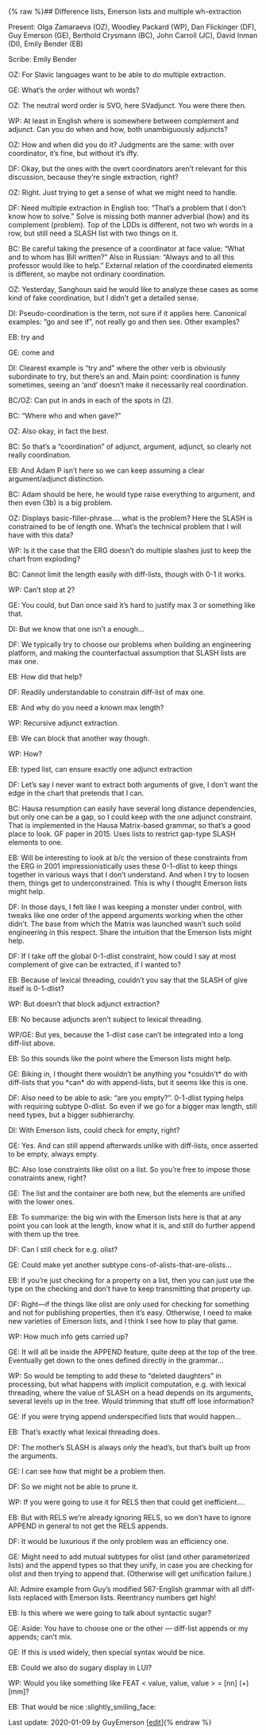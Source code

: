 {% raw %}## Difference lists, Emerson lists and multiple wh-extraction

Present: Olga Zamaraeva (OZ), Woodley Packard (WP), Dan Flickinger (DF),
Guy Emerson (GE), Berthold Crysmann (BC), John Carroll (JC), David Inman
(DI), Emily Bender (EB)

Scribe: Emily Bender

OZ: For Slavic languages want to be able to do multiple extraction.

GE: What’s the order without wh words?

OZ: The neutral word order is SVO, here SVadjunct. You were there then.

WP: At least in English where is somewhere between complement and
adjunct. Can you do when and how, both unambiguously adjuncts?

OZ: How and when did you do it? Judgments are the same: with over
coordinator, it’s fine, but without it’s iffy.

DF: Okay, but the ones with the overt coordinators aren’t relevant for
this discussion, because they’re single extraction, right?

OZ: Right. Just trying to get a sense of what we might need to handle.

DF: Need multiple extraction in English too: “That’s a problem that I
don’t know how to solve.” Solve is missing both manner adverbial (how)
and its complement (problem). Top of the LDDs is different, not two wh
words in a row, but still need a SLASH list with two things on it.

BC: Be careful taking the presence of a coordinator at face value: “What
and to whom has Bill written?” Also in Russian: “Always and to all this
professor would like to help.” External relation of the coordinated
elements is different, so maybe not ordinary coordination.

OZ: Yesterday, Sanghoun said he would like to analyze these cases as
some kind of fake coordination, but I didn’t get a detailed sense.

DI: Pseudo-coordination is the term, not sure if it applies here.
Canonical examples: “go and see if”, not really go and then see. Other
examples?

EB: try and

GE: come and

DI: Clearest example is “try and” where the other verb is obviously
subordinate to try, but there’s an and. Main point: coordination is
funny sometimes, seeing an ‘and’ doesn’t make it necessarily real
coordination.

BC/OZ: Can put in ands in each of the spots in (2).

BC: “Where who and when gave?”

OZ: Also okay, in fact the best.

BC: So that’s a “coordination” of adjunct, argument, adjunct, so clearly
not really coordination.

EB: And Adam P isn’t here so we can keep assuming a clear
argument/adjunct distinction.

BC: Adam should be here, he would type raise everything to argument, and
then even (3b) is a big problem.

OZ: Displays basic-filler-phrase…. what is the problem? Here the SLASH
is constrained to be of length one. What’s the technical problem that I
will have with this data?

WP: Is it the case that the ERG doesn’t do multiple slashes just to keep
the chart from exploding?

BC: Cannot limit the length easily with diff-lists, though with 0-1 it
works.

WP: Can’t stop at 2?

GE: You could, but Dan once said it’s hard to justify max 3 or something
like that.

DI: But we know that one isn’t a enough…

DF: We typically try to choose our problems when building an engineering
platform, and making the counterfactual assumption that SLASH lists are
max one.

EB: How did that help?

DF: Readily understandable to constrain diff-list of max one.

EB: And why do you need a known max length?

WP: Recursive adjunct extraction.

EB: We can block that another way though.

WP: How?

EB: typed list, can ensure exactly one adjunct extraction

DF: Let’s say I never want to extract both arguments of give, I don’t
want the edge in the chart that pretends that I can.

BC: Hausa resumption can easily have several long distance dependencies,
but only one can be a gap, so I could keep with the one adjunct
constraint. That is implemented in the Hausa Matrix-based grammar, so
that’s a good place to look. GF paper in 2015. Uses lists to restrict
gap-type SLASH elements to one.

EB: Will be interesting to look at b/c the version of these constraints
from the ERG in 2001 impressionistically uses these 0-1-dlist to keep
things together in various ways that I don’t understand. And when I try
to loosen them, things get to underconstrained. This is why I thought
Emerson lists might help.

DF: In those days, I felt like I was keeping a monster under control,
with tweaks like one order of the append arguments working when the
other didn’t. The base from which the Matrix was launched wasn’t such
solid engineering in this respect. Share the intuition that the Emerson
lists might help.

DF: If I take off the global 0-1-dlist constraint, how could I say at
most complement of give can be extracted, if I wanted to?

EB: Because of lexical threading, couldn’t you say that the SLASH of
give itself is 0-1-dlist?

WP: But doesn’t that block adjunct extraction?

EB: No because adjuncts aren’t subject to lexical threading.

WP/GE: But yes, because the 1-dlist case can’t be integrated into a long
diff-list above.

EB: So this sounds like the point where the Emerson lists might help.

GE: Biking in, I thought there wouldn’t be anything you \*couldn't\* do
with diff-lists that you \*can\* do with append-lists, but it seems like
this is one.

DF: Also need to be able to ask: “are you empty?”. 0-1-dlist typing
helps with requiring subtype 0-dlist. So even if we go for a bigger max
length, still need types, but a bigger subhierarchy.

DI: With Emerson lists, could check for empty, right?

GE: Yes. And can still append afterwards unlike with diff-lists, once
asserted to be empty, always empty.

BC: Also lose constraints like olist on a list. So you’re free to impose
those constraints anew, right?

GE: The list and the container are both new, but the elements are
unified with the lower ones.

EB: To summarize: the big win with the Emerson lists here is that at any
point you can look at the length, know what it is, and still do further
append with them up the tree.

DF: Can I still check for e.g. olist?

GE: Could make yet another subtype cons-of-alists-that-are-olists…

EB: If you’re just checking for a property on a list, then you can just
use the type on the checking and don’t have to keep transmitting that
property up.

DF: Right—if the things like olist are only used for checking for
something and not for publishing properties, then it’s easy. Otherwise,
I need to make new varieties of Emerson lists, and I think I see how to
play that game.

WP: How much info gets carried up?

GE: It will all be inside the APPEND feature, quite deep at the top of
the tree. Eventually get down to the ones defined directly in the
grammar…

WP: So would be tempting to add these to “deleted daughters” in
processing, but what happens with implicit computation, e.g. with
lexical threading, where the value of SLASH on a head depends on its
arguments, several levels up in the tree. Would trimming that stuff off
lose information?

GE: If you were trying append underspecified lists that would happen…

EB: That’s exactly what lexical threading does.

DF: The mother’s SLASH is always only the head’s, but that’s built up
from the arguments.

GE: I can see how that might be a problem then.

DF: So we might not be able to prune it.

WP: If you were going to use it for RELS then that could get
inefficient….

EB: But with RELS we’re already ignoring RELS, so we don’t have to
ignore APPEND in general to not get the RELS appends.

DF: It would be luxurious if the only problem was an efficiency one.

GE: Might need to add mutual subtypes for olist (and other parameterized
lists) and the append types so that they unify, in case you are checking
for olist and then trying to append that. (Otherwise will get
unification failure.)

All: Admire example from Guy’s modified 567-English grammar with all
diff-lists replaced with Emerson lists. Reentrancy numbers get high!

EB: Is this where we were going to talk about syntactic sugar?

GE: Aside: You have to choose one or the other — diff-list appends or my
appends; can’t mix.

GE: If this is used widely, then special syntax would be nice.

EB: Could we also do sugary display in LUI?

WP: Would you like something like FEAT &lt; value, value, value &gt; =
\[nn\] (+) \[mm\]?

EB: That would be nice :slightly\_smiling\_face:

Last update: 2020-01-09 by GuyEmerson [[edit](https://github.com/delph-in/docs/wiki/CambridgeExtractionAppend/_edit)]{% endraw %}